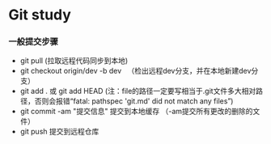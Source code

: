 # Git study
###  一般提交步骤
* git pull (拉取远程代码同步到本地)
* git checkout origin/dev -b dev   （检出远程dev分支，并在本地新建dev分支）
* git add . 或 git add HEAD <file> (注：file的路径一定要写相当于.git文件多大相对路径，否则会报错“fatal: pathspec 'git.md' did not match any files”)
* git commit -am "提交信息"  提交到本地缓存 （-am提交所有更改的删除的文件）
* git push 提交到远程仓库
